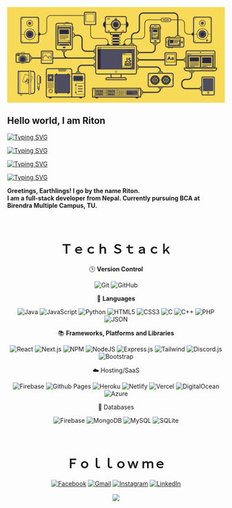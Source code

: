 
<div align="center">
    <img align="center" src="banner.gif">
</div>

## Hello world, I am Riton

[![Typing SVG](https://readme-typing-svg.demolab.com?font=Fira+Code&size=40&pause=500&vCenter=true&random=false&width=435&lines=Hello+world!;I+am+Riton)](https://git.io/typing-svg)

[![Typing SVG](https://readme-typing-svg.demolab.com?font=Fira+Code&weight=500&size=40&pause=500&vCenter=true&random=false&width=435&lines=Hello+world!;I+am+Riton)](https://git.io/typing-svg)

[![Typing SVG](https://readme-typing-svg.demolab.com?font=Fira+Code&weight=600&size=40&pause=500&vCenter=true&random=false&width=435&lines=Hello+world!;I+am+Riton)](https://git.io/typing-svg)

[![Typing SVG](https://readme-typing-svg.demolab.com?font=Fira+Code&weight=700&size=40&pause=500&vCenter=true&random=false&width=435&lines=Hello+world!;I+am+Riton)](https://git.io/typing-svg)

**Greetings, Earthlings! I go by the name Riton.
<br>
I am a full-stack developer from Nepal. Currently pursuing BCA at Birendra Multiple Campus, TU.**

<!--END_SECTION:mrepol742-->

<br>
<div align="center">
   <h1 align="center">Ｔｅｃｈ Ｓｔａｃｋ</h1>


🕒 **Version Control**

![Git](https://img.shields.io/badge/git-%23F05033.svg?style=for-the-badge&logo=git&logoColor=white)
![GitHub](https://img.shields.io/badge/github-%23121011.svg?style=for-the-badge&logo=github&logoColor=white)

📓 **Languages**

![Java](https://img.shields.io/badge/java-%23ED8B00.svg?style=for-the-badge&logo=java&logoColor=white)
![JavaScript](https://img.shields.io/badge/javascript-%23323330.svg?style=for-the-badge&logo=javascript&logoColor=%23F7DF1E)
![Python](https://img.shields.io/badge/python-%23323330.svg?style=for-the-badge&logo=python&logoColor=white)
![HTML5](https://img.shields.io/badge/html5-%23E34F26.svg?style=for-the-badge&logo=html5&logoColor=white)
![CSS3](https://img.shields.io/badge/css3-%231572B6.svg?style=for-the-badge&logo=css3&logoColor=white)
![C](https://img.shields.io/badge/c-%2300599C.svg?style=for-the-badge&logo=c&logoColor=white)
![C++](https://img.shields.io/badge/c++-%2300599C.svg?style=for-the-badge&logo=c%2B%2B&logoColor=white)
![PHP](https://img.shields.io/badge/php-%23777BB4.svg?style=for-the-badge&logo=php&logoColor=white)
![JSON](https://img.shields.io/badge/JSON-4285f4?style=for-the-badge&logoColor=white)

:books: **Frameworks, Platforms and Libraries**

![React](https://img.shields.io/badge/react-%23563D7C.svg?style=for-the-badge&logo=react&logoColor=white)
![Next.js](https://img.shields.io/badge/next.js-000000?style=for-the-badge&logo=nextdotjs&logoColor=white)
![NPM](https://img.shields.io/badge/NPM-%23CB3837.svg?style=for-the-badge&logo=npm&logoColor=white)
![NodeJS](https://img.shields.io/badge/node.js-6DA55F?style=for-the-badge&logo=node.js&logoColor=white)
![Express.js](https://img.shields.io/badge/Express.js-000000?style=for-the-badge&logo=express&logoColor=white)
![Tailwind](https://img.shields.io/badge/Tailwind_CSS-092749?style=for-the-badge&logo=tailwindcss&logoColor=06B6D4&labelColor=000000)
![Discord.js](https://img.shields.io/badge/discord.js-%23563D7C.svg?style=for-the-badge&logo=discord&logoColor=white)
![Bootstrap](https://img.shields.io/badge/bootstrap-%23563D7C.svg?style=for-the-badge&logo=bootstrap&logoColor=white)

:cloud: Hosting/SaaS

![Firebase](https://img.shields.io/badge/firebase-%23039BE5.svg?style=for-the-badge&logo=firebase)
![Github Pages](https://img.shields.io/badge/github%20pages-121013?style=for-the-badge&logo=github&logoColor=white)
![Heroku](https://img.shields.io/badge/heroku-%23430098.svg?style=for-the-badge&logo=heroku&logoColor=white)
![Netlify](https://img.shields.io/badge/netlify-%23000000.svg?style=for-the-badge&logo=netlify&logoColor=#00C7B7)
![Vercel](https://img.shields.io/badge/vercel-%23000000.svg?style=for-the-badge&logo=vercel&logoColor=white)
![DigitalOcean](https://img.shields.io/badge/DigitalOcean-%230167ff.svg?style=for-the-badge&logo=digitalOcean&logoColor=white)
![Azure](https://img.shields.io/badge/azure-%230072C6.svg?style=for-the-badge&logo=microsoftazure&logoColor=white)

:floppy_disk: Databases

![Firebase](https://img.shields.io/badge/Firebase-039BE5?style=for-the-badge&logo=Firebase&logoColor=white)
![MongoDB](https://img.shields.io/badge/MongoDB-%234ea94b.svg?style=for-the-badge&logo=mongodb&logoColor=white)
![MySQL](https://img.shields.io/badge/mysql-%2300f.svg?style=for-the-badge&logo=mysql&logoColor=white)
![SQLite](https://img.shields.io/badge/sqlite-%2307405e.svg?style=for-the-badge&logo=sqlite&logoColor=white)

<!--<br>
   <h1 align="center">Ｌｉｓｔｅｎ ｗｉｔｈ ｍｅ</h1>
   <img align="center" src="https://spotify-recently-played-readme.vercel.app/api?user=7xx9e7hwq1qyown0m4ut78pcz&count=10" />-->

<br>
<h1 align="center">Ｆｏｌｌｏｗ ｍｅ</h1>

[![Facebook](https://img.shields.io/badge/Facebook-%231877F2.svg?style=for-the-badge&logo=Facebook&logoColor=white)](https://facebook.com/ritoncharlox)
[![Gmail](https://img.shields.io/badge/Gmail-D14836?style=for-the-badge&logo=gmail&logoColor=white)](mailto:ritoncharlox25@gmail.com)
[![Instagram](https://img.shields.io/badge/Instagram-%23E4405F.svg?style=for-the-badge&logo=Instagram&logoColor=white)](https://instagram.com/ritoncharlox)
[![LinkedIn](https://img.shields.io/badge/linkedin-%230077B5.svg?style=for-the-badge&logo=linkedin&logoColor=white)](https://linkedin.com/in/ritoncharlox)


 <img align="center" src="https://capsule-render.vercel.app/api?type=waving&color=gradient&height=80&section=footer">
</div>
